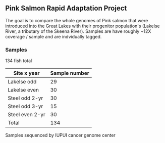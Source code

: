 ## Pink Salmon Rapid Adaptation Project

The goal is to compare the whole genomes of Pink salmon that were introduced into the Great Lakes with their progenitor population's
(Lakelse River, a tributary of the Skeena River). Samples are have roughly ~12X coverage / sample  and are indvidually tagged.

### Samples
134 fish total

| Site x year  | Sample number |
| ------------ | ------------- |
| Lakelse odd  | 29 	       |
| Lakelse even | 30	       |
| Steel odd 2-yr | 30          |
| Steel odd 3-yr | 15          |
| Steel even 2-yr | 30         |
| Total | 134                  |

Samples sequenced by IUPUI cancer genome center

